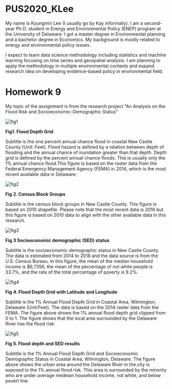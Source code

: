 # PUS2020_KLee

My name is Kyungmin Lee (I usually go by Kay informally). I am a second-year Ph.D. student in Energy and Environmental Policy (ENEP) program at the University of Delaware. I got a master degree in Environmental planning and a bachelor degree in Economics. My background is mostly related to energy and environmental policy issues. 

I expect to learn data science methodology including statistics and machine learning focusing on time series and geospatial analysis. I am planning to apply the methodology in multiple environmental contexts and expand research idea on developing evidence-based policy in environmental field. 


# Homework 9 
My topic of the assignment is from the research project "An Analysis on the Flood Risk and Socioeconomic-Demographic Status" 

![fig1](https://user-images.githubusercontent.com/60155597/98707558-29c30500-234e-11eb-9957-a38519242636.png)

**Fig1. Flood Depth Grid** 

Subtitle is the one percent annual chance flood in coastal New Castle County (Unit: Feet). Flood hazard is defined by a relation between depth of flooding and the annual chance of inundation greater than that depth. Depth grid is defined by the percent annual chance floods. This is usually only the 1% annual chance flood.This figure is based on the raster data from the Federal Emergency Management Agency (FEMA) in 2014, which is the most recent available data in Delaware.



![fig2](https://user-images.githubusercontent.com/60155597/98707548-2891d800-234e-11eb-81f7-7596d83f48e9.png)

**Fig 2. Census Block Groups** 

Subtitle is the census block groups in New Castle County. This figure is based on 2010 shapefile. Please note that the most recent data is 2016 but this figure is based on 2010 data to align with the other available data in this research. 



![fig3](https://user-images.githubusercontent.com/60155597/98707549-292a6e80-234e-11eb-9108-dfe297f0732e.png)

**Fig 3 Socioeconomic demographic (SED) status** 

Subtitle is the socioeconomic demographic status in New Castle County. The data is estimated from 2014 to 2018 and the data source is from the U.S. Census Bureau. In this figure, the mean of the median household income is $6,7356, the mean of the percentage of not white people is 33.7%, and the rate of the total percentage of poverty is 9.2%.  



![fig4](https://user-images.githubusercontent.com/60155597/98707550-292a6e80-234e-11eb-8ccc-3fcc61768180.png)

**Fig 4. Flood Depth Grid with Latitude and Longitude** 

Subtitle is the 1% Annual Flood Depth Grid in Coastal Area, Wilmington, Delaware (Unit:Feet). The data is based on the 2014 raster data from the FEMA. The figure above shows the 1% annual flood depth grid clipped from 0 to 1. The figure shows that the local area surrounded by the Delaware River has the flood risk. 



![fig5](https://user-images.githubusercontent.com/60155597/98707553-29c30500-234e-11eb-8477-df9744aff9a2.png)

**Fig 5. Flood depth and SED results** 

Subtitle is the 1% Annual Flood Depth Grid and Socioeconomic Demographic Status in Coastal Area, Wilmington, Delaware. The figure above shows the urban area around the Delaware River in the city is exposed to the 1% annual flood risk. This area is surrounded by the minority who are under average medeian household income, not white, and below povert line. 

